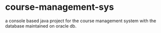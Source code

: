 # course-management-sys
a console based java project for the course management system with the database maintained on oracle db. 
